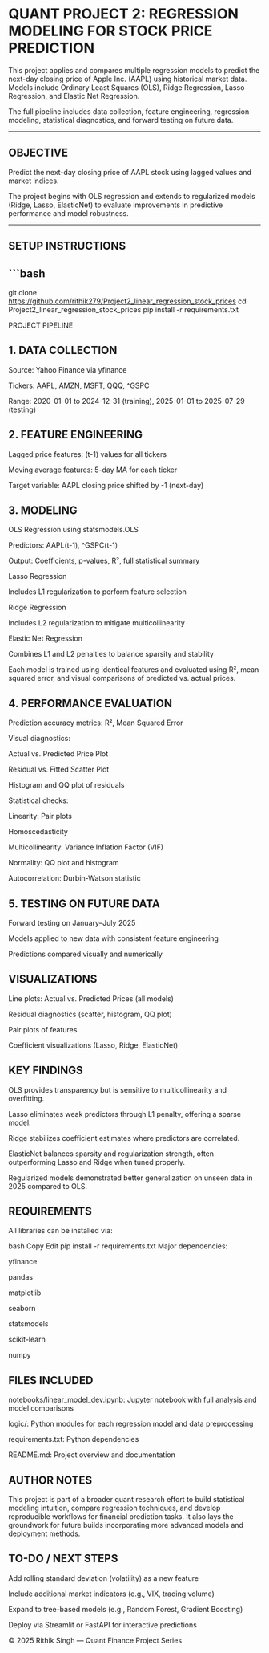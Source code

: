 # QUANT PROJECT 2: REGRESSION MODELING FOR STOCK PRICE PREDICTION

This project applies and compares multiple regression models to predict the next-day closing price of Apple Inc. (AAPL) using historical market data. Models include Ordinary Least Squares (OLS), Ridge Regression, Lasso Regression, and Elastic Net Regression.

The full pipeline includes data collection, feature engineering, regression modeling, statistical diagnostics, and forward testing on future data.

---

## OBJECTIVE

Predict the next-day closing price of AAPL stock using lagged values and market indices.

The project begins with OLS regression and extends to regularized models (Ridge, Lasso, ElasticNet) to evaluate improvements in predictive performance and model robustness.

---

## SETUP INSTRUCTIONS

## ```bash
git clone https://github.com/rithik279/Project2_linear_regression_stock_prices
cd Project2_linear_regression_stock_prices
pip install -r requirements.txt

PROJECT PIPELINE

## 1. DATA COLLECTION
Source: Yahoo Finance via yfinance

Tickers: AAPL, AMZN, MSFT, QQQ, ^GSPC

Range: 2020-01-01 to 2024-12-31 (training), 2025-01-01 to 2025-07-29 (testing)

## 2. FEATURE ENGINEERING
Lagged price features: (t-1) values for all tickers

Moving average features: 5-day MA for each ticker

Target variable: AAPL closing price shifted by -1 (next-day)

## 3. MODELING
OLS Regression using statsmodels.OLS

Predictors: AAPL(t-1), ^GSPC(t-1)

Output: Coefficients, p-values, R², full statistical summary

Lasso Regression

Includes L1 regularization to perform feature selection

Ridge Regression

Includes L2 regularization to mitigate multicollinearity

Elastic Net Regression

Combines L1 and L2 penalties to balance sparsity and stability

Each model is trained using identical features and evaluated using R², mean squared error, and visual comparisons of predicted vs. actual prices.

## 4. PERFORMANCE EVALUATION
Prediction accuracy metrics: R², Mean Squared Error

Visual diagnostics:

Actual vs. Predicted Price Plot

Residual vs. Fitted Scatter Plot

Histogram and QQ plot of residuals

Statistical checks:

Linearity: Pair plots

Homoscedasticity

Multicollinearity: Variance Inflation Factor (VIF)

Normality: QQ plot and histogram

Autocorrelation: Durbin-Watson statistic

## 5. TESTING ON FUTURE DATA
Forward testing on January–July 2025

Models applied to new data with consistent feature engineering

Predictions compared visually and numerically

## VISUALIZATIONS
Line plots: Actual vs. Predicted Prices (all models)

Residual diagnostics (scatter, histogram, QQ plot)

Pair plots of features

Coefficient visualizations (Lasso, Ridge, ElasticNet)

## KEY FINDINGS
OLS provides transparency but is sensitive to multicollinearity and overfitting.

Lasso eliminates weak predictors through L1 penalty, offering a sparse model.

Ridge stabilizes coefficient estimates where predictors are correlated.

ElasticNet balances sparsity and regularization strength, often outperforming Lasso and Ridge when tuned properly.

Regularized models demonstrated better generalization on unseen data in 2025 compared to OLS.

## REQUIREMENTS
All libraries can be installed via:

bash
Copy
Edit
pip install -r requirements.txt
Major dependencies:

yfinance

pandas

matplotlib

seaborn

statsmodels

scikit-learn

numpy

## FILES INCLUDED
notebooks/linear_model_dev.ipynb: Jupyter notebook with full analysis and model comparisons

logic/: Python modules for each regression model and data preprocessing

requirements.txt: Python dependencies

README.md: Project overview and documentation

## AUTHOR NOTES
This project is part of a broader quant research effort to build statistical modeling intuition, compare regression techniques, and develop reproducible workflows for financial prediction tasks. It also lays the groundwork for future builds incorporating more advanced models and deployment methods.

## TO-DO / NEXT STEPS
Add rolling standard deviation (volatility) as a new feature

Include additional market indicators (e.g., VIX, trading volume)

Expand to tree-based models (e.g., Random Forest, Gradient Boosting)

Deploy via Streamlit or FastAPI for interactive predictions

© 2025 Rithik Singh — Quant Finance Project Series
